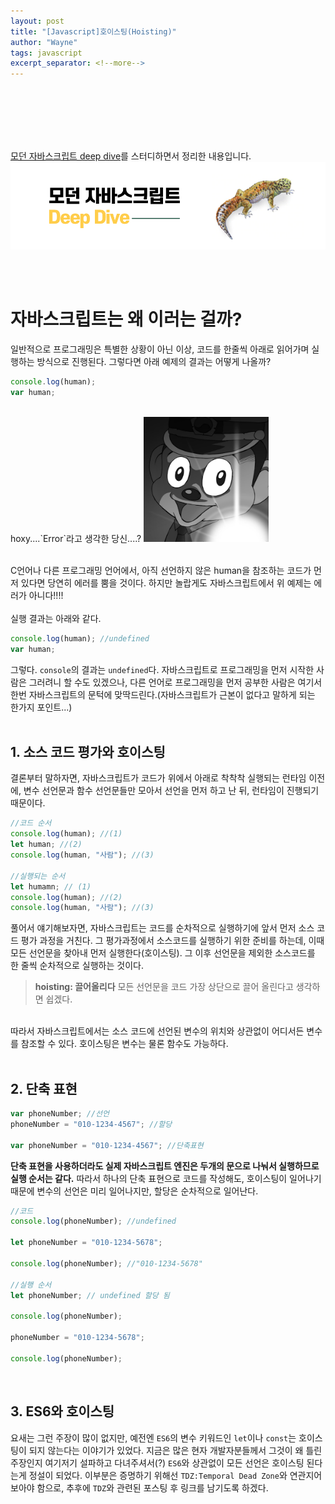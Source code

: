 ```yaml
---
layout: post
title: "[Javascript]호이스팅(Hoisting)"
author: "Wayne"
tags: javascript
excerpt_separator: <!--more-->
---
```


<span style="color:rgba(0,0,0,0)">자바스크립트의 첫 관문이랄까...</span>

<!--more-->

<br/><br/><br/>

[모던 자바스크립트 deep dive](https://wikibook.co.kr/mjs/)를 스터디하면서 정리한 내용입니다.
![main](../assets/post_img/javascript_deep_dive.png "main")

<br/><br/>

# 자바스크립트는 왜 이러는 걸까?

일반적으로 프로그래밍은 특별한 상황이 아닌 이상, 코드를 한줄씩 아래로 읽어가며 실행하는 방식으로 진행된다. 그렇다면 아래 예제의 결과는 어떻게 나올까?

```javascript
console.log(human);
var human;
```

<br/>
<span class="text_center">hoxy....`Error`라고 생각한 당신....?</span>
<img src="../assets/post_img/catcha.png" width="200" height="200" alt="잡았다"/>
<br/><br/>

C언어나 다른 프로그래밍 언어에서, 아직 선언하지 않은 human을 참조하는 코드가 먼저 있다면 당연히 에러를 뿜을 것이다. 하지만 놀랍게도 자바스크립트에서 위 예제는 에러가 아니다!!!! <br/><br/>실행 결과는 아래와 같다.

```javascript
console.log(human); //undefined
var human;
```

그렇다. `console`의 결과는 `undefined`다. 자바스크립트로 프로그래밍을 먼저 시작한 사람은 그러려니 할 수도 있겠으나, 다른 언어로 프로그래밍을 먼저 공부한 사람은 여기서 한번 자바스크립트의 문턱에 맞딱드린다.<span class="text_fade">(자바스크립트가 근본이 없다고 말하게 되는 한가지 포인트...)
</span>
<br/><br/>

## 1. 소스 코드 평가와 호이스팅

결론부터 말하자면, <span class="bg_highlight">자바스크립트가 코드가 위에서 아래로 착착착 실행되는 런타임 이전에, 변수 선언문과 함수 선언문들만 모아서 선언을 먼저 하고 난 뒤, 런타임이 진행되기 때문이다.</span>

```javascript
//코드 순서
console.log(human); //(1)
let human; //(2)
console.log(human, "사람"); //(3)

//실행되는 순서
let humamn; // (1)
console.log(human); //(2)
console.log(human, "사람"); //(3)
```

풀어서 얘기해보자면,
자바스크립트는 코드를 순차적으로 실행하기에 앞서 먼저 소스 코드 평가 과정을 거친다. 그 평가과정에서 소스코드를 실행하기 위한 준비를 하는데, 이때 모든 선언문을 찾아내 먼저 실행한다(호이스팅). 그 이후 선언문을 제외한 소스코드를 한 줄씩 순차적으로 실행하는 것이다.
<br/>

> **hoisting: 끌어올리다**
> 모든 선언문을 코드 가장 상단으로 끌어 올린다고 생각하면 쉽겠다.

<br/>
따라서 자바스크립트에서는 소스 코드에 선언된 변수의 위치와 상관없이 어디서든 변수를 참조할 수 있다.
호이스팅은 변수는 물론 함수도 가능하다.
<br/><br/>

## 2. 단축 표현

```javascript
var phoneNumber; //선언
phoneNumber = "010-1234-4567"; //할당

var phoneNumber = "010-1234-4567"; //단축표현
```

**단축 표현을 사용하더라도 실제 자바스크립트 엔진은 두개의 문으로 나눠서 실행하므로 실행 순서는 같다.** 따라서 하나의 단축 표현으로 코드를 작성해도, 호이스팅이 일어나기 때문에 변수의 선언은 미리 일어나지만, 할당은 순차적으로 일어난다.

```javascript
//코드
console.log(phoneNumber); //undefined

let phoneNumber = "010-1234-5678";

console.log(phoneNumber); //"010-1234-5678"

//실행 순서
let phoneNumber; // undefined 할당 됨

console.log(phoneNumber);

phoneNumber = "010-1234-5678";

console.log(phoneNumber);
```

<br/>

## 3. ES6와 호이스팅

요새는 그런 주장이 많이 없지만, 예전엔 `ES6`의 변수 키워드인 `let`이나 `const`는 호이스팅이 되지 않는다는 이야기가 있었다. 지금은 많은 현자 개발자분들께서 그것이 왜 틀린 주장인지 여기저기 설파하고 다녀주셔서(?) `ES6`와 상관없이 모든 선언은 호이스팅 된다는게 정설이 되었다. 이부분은 증명하기 위해선 `TDZ:Temporal Dead Zone`와 연관지어 보아야 함으로, 추후에 `TDZ`와 관련된 포스팅 후 링크를 남기도록 하겠다.
